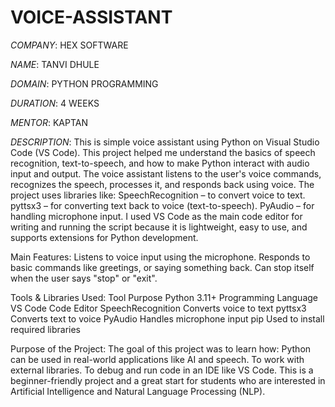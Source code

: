 # VOICE-ASSISTANT

*COMPANY*: HEX SOFTWARE

*NAME*: TANVI DHULE

*DOMAIN*: PYTHON PROGRAMMING

*DURATION*: 4 WEEKS

*MENTOR*: KAPTAN

*DESCRIPTION*:
This is simple voice assistant using Python on Visual Studio Code (VS Code). This project helped me understand the basics of speech recognition, text-to-speech, and how to make Python interact with audio input and output.
The voice assistant listens to the user's voice commands, recognizes the speech, processes it, and responds back using voice. The project uses libraries like:
SpeechRecognition – to convert voice to text.
pyttsx3 – for converting text back to voice (text-to-speech).
PyAudio – for handling microphone input.
I used VS Code as the main code editor for writing and running the script because it is lightweight, easy to use, and supports extensions for Python development.

Main Features:
Listens to voice input using the microphone.
Responds to basic commands like greetings, or saying something back.
Can stop itself when the user says "stop" or "exit".

Tools & Libraries Used:
Tool	Purpose
Python 3.11+	Programming Language
VS Code	Code Editor
SpeechRecognition	Converts voice to text
pyttsx3	Converts text to voice
PyAudio	Handles microphone input
pip	Used to install required libraries

Purpose of the Project:
The goal of this project was to learn how:
Python can be used in real-world applications like AI and speech.
To work with external libraries.
To debug and run code in an IDE like VS Code.
This is a beginner-friendly project and a great start for students who are interested in Artificial Intelligence and Natural Language Processing (NLP).
